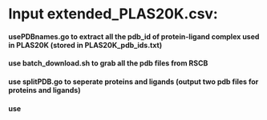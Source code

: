 # Input extended_PLAS20K.csv:
#### usePDBnames.go to extract all the pdb_id of protein-ligand complex used in PLAS20K (stored in PLAS20K_pdb_ids.txt)
#### use batch_download.sh to grab all the pdb files from RSCB
#### use splitPDB.go to seperate proteins and ligands (output two pdb files for proteins and ligands)
#### use
